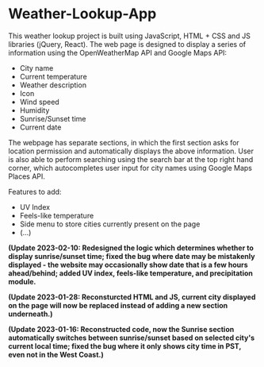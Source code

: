 # Weather-Lookup-App

This weather lookup project is built using JavaScript, HTML + CSS and JS libraries (jQuery, React). The web page is designed to display a series of information using the OpenWeatherMap API and Google Maps API: 

- City name
- Current temperature
- Weather description
- Icon
- Wind speed
- Humidity
- Sunrise/Sunset time 
- Current date

The webpage has separate sections, in which the first section asks for location permission and automatically displays the above information. User is also able to perform searching using the search bar at the top right hand corner, which autocompletes user input for city names using Google Maps Places API.

Features to add:

- UV Index
- Feels-like temperature
- Side menu to store cities currently present on the page
- (...)

****(Update 2023-02-10: Redesigned the logic which determines whether to display sunrise/sunset time; fixed the bug where date may be mistakenly displayed - the website may occasionally show date that is a few hours ahead/behind; added UV index, feels-like temperature, and precipitation module.****

****(Update 2023-01-28: Reconsturcted HTML and JS, current city displayed on the page will now be replaced instead of adding a new section underneath.)****

****(Update 2023-01-16: Reconstructed code, now the Sunrise section automatically switches between sunrise/sunset based on selected city's current local time; fixed the bug where it only shows city time in PST, even not in the West Coast.)****

